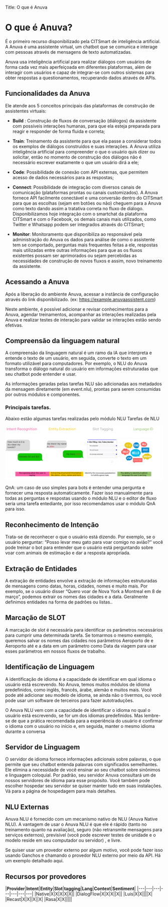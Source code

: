Title: O que é Anuva

# O que é Anuva?

É o primeiro recurso disponibilizado pela CITSmart de inteligência artificial. A Anuva é uma assistente virtual, um chatbot que se comunica e interage com pessoas através de mensagens de texto automatizadas.

Anuva usa inteligência artificial para realizar diálogos com usuários de forma cada vez mais aperfeiçoada em diferentes plataformas, além de interagir com usuários e capaz de integrar-se com outros sistemas para obter respostas a questionamentos, recuperando dados através de APIs.

## Funcionalidades da Anuva

Ele atende aos 5 conceitos principais das plataformas de construção de assistentes virtuais:

- **Build** : Construção de fluxos de conversação (diálogos) da assistente com possíveis interações humanas, para que ela esteja preparada para reagir e responder de forma fluida e correta;

- **Train**: Treinamento da assistente para que ela passe a considerar todos os exemplos de diálogos construídos e suas interações. A Anuva utiliza inteligência artificial para compreender o que o usuário quis dizer ou solicitar, então no momento de construção dos diálogos não é necessário escrever exatamente o que um usuário dirá a ele;

- **Code**: Possibilidade de conexão com API externas, que permitem acesso de dados necessários para as respostas;

- **Connect**: Possibilidade de integração com diversos canais de comunicação (plataformas prontas ou canais customizados). A Anuva fornece API facilmente conectável e uma conversão dentro do CITSmart para que as escolhas (sejam em botões ou não) cheguem para a Anuva como texto dando assim a tratativa correta no fluxo de diálogo. Disponibilizamos hoje integração com o smartchat da plataforma CITSmart e com o Facebook, os demais canais mais utilizados, como Twitter e Whatsapp podem ser integrados através do CITSmart;

- **Monitor**: Monitoramento que disponibiliza ao responsável pela administração do Anuva os dados para análise de como o assistente tem se comportado, perguntas mais frequentes feitas a ele, respostas mais utilizadas entre outras informações para que as os fluxos existentes possam ser aprimorados ou sejam percebidas as necessidades de construção de novos fluxos e assim, novo treinamento da assistente.

## Acessando a Anuva

Após a liberação do ambiente Anuva, acessar a instância de configuração através do link disponibilizado. (ex: https://example.anuvaassistent.com)

Neste ambiente, é possível adicionar e revisar conhecimentos para a Anuva, agendar treinamentos, acompanhar as interações realizadas pela Anuva e realizar testes de interação para validar se interações estão sendo efetivas.

## Compreensão da linguagem natural

A compreensão da linguagem natural é um ramo da IA que interpreta e entende o texto de um usuário, em seguida, converte o texto em um formato utilizável para computadores. Por exemplo, o NLU do Anuva transforma o diálogo natural do usuário em informações estruturadas que seu chatbot pode entender e usar.

As informações geradas pelas tarefas NLU são adicionadas aos metadados da mensagem diretamente (em event.nlu), prontas para serem consumidas por outros módulos e componentes.

### Principais tarefas.

Abaixo estão algumas tarefas realizadas pelo módulo NLU Tarefas de NLU

![Primeira Tarefa](images/primeira_tarefa.png)

QnA: um caso de uso simples para bots é entender uma pergunta e fornecer uma resposta automaticamente. Fazer isso manualmente para todas as perguntas e respostas usando o módulo NLU e o editor de fluxo seria uma tarefa entediante, por isso recomendamos usar o módulo QnA para isso.

## Reconhecimento de Intenção

Trata-se de reconhecer o que o usuário está dizendo. Por exemplo, se o usuário perguntar: “Posso levar meu gato para voar comigo no avião?” você pode treinar o bot para entender que o usuário está perguntando sobre voar com animais de estimação e dar a resposta apropriada.

## Extração de Entidades

A extração de entidades envolve a extração de informações estruturadas de mensagens como datas, horas, cidades, nomes e muito mais. Por exemplo, se o usuário disser “Quero voar de Nova York a Montreal em 8 de março”, podemos extrair os nomes das cidades e a data. Geralmente definimos entidades na forma de padrões ou listas..

## Marcação de SLOT

A marcação de slot é necessária para identificar os parâmetros necessários para cumprir uma determinada tarefa. Se tomarmos o mesmo exemplo, queremos salvar os nomes das cidades nos parâmetros Aeroporto de e Aeroporto até e a data em um parâmetro como Data da viagem para usar esses parâmetros em nossos fluxos de trabalho.

## Identificação de Linguagem

A identificação de idioma é a capacidade de identificar em qual idioma o usuário está escrevendo. No Anuva, temos muitos módulos de idioma predefinidos, como inglês, francês, árabe, alemão e muitos mais. Você pode até adicionar seu modelo de idioma, se ainda não o tivermos, ou você pode usar um software de terceiros para fazer autotraduções.

O Anuva NLU vem com a capacidade de identificar o idioma no qual o usuário está escrevendo, se for um dos idiomas predefinidos. Mas lembre-se de que a prática recomendada para a experiência do usuário é confirmar o idioma com o usuário no início e, em seguida, manter o mesmo idioma durante a conversa

## Servidor de Linguagem

O servidor de idioma fornece informações adicionais sobre palavras, o que permite que seu chatbot entenda palavras com significados semelhantes. Ele elimina a necessidade de você ensinar ao seu chatbot sobre sinônimos e linguagem coloquial. Por padrão, seu servidor Anuva consultará um de nossos servidores de idioma para esse propósito. Você também pode escolher hospedar seu servidor se quiser manter tudo em suas instalações. Vá para a página de hospedagem para mais detalhes.

## NLU Externas

Anuva NLU é fornecido com um mecanismo nativo de NLU (Anuva Native NLU). A vantagem de usar o Anuva NLU é que ele é rápido (tanto no treinamento quanto na avaliação), seguro (não retransmite mensagens para serviços externos), previsível (você pode escrever testes de unidade e o modelo reside em seu computador ou servidor) , e livre.

Se quiser usar um provedor externo por algum motivo, você pode fazer isso usando Ganchos e chamando o provedor NLU externo por meio da API. Há um exemplo detalhado aqui.

## Recursos por provedores


|**Provider**|**Intent**|**Entity**|**Slot**|**tagging**|**Lang**|**Context**|**Sentiment**|
|---|---|---|---|---|---|---|
|Native|X|X|X|X|X||
|DialogFlow|X|X|X||X||
|Luis|X|X||||X|
|Recast|X|X||X||X|
|Rasa|X|X|||||


